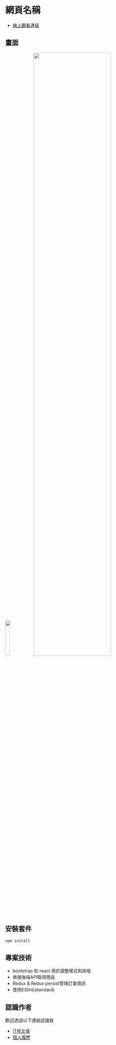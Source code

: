 # 網頁名稱

- [線上觀看連結](https://restaurant-react-rwd-andychen-web.vercel.app/)


## 畫面
<img src="https://github.com/andychen-web/restaurant-react-RWD/assets/79246459/7f314889-f137-463e-9e7b-73650e0a5b9e" width="17%">
<img src="https://github.com/andychen-web/restaurant-react-RWD/assets/79246459/9d971ff3-3e67-44a2-99e3-b42eca82cce3" width="70%">

## 安裝套件

```bash
npm install
```

## 專案技術
- bootstrap 和 react 用於調整樣式和排版
- 串接後端API取得商品
- Redux & Redux persist管理訂單資訊
- 使用ESlint(standard)

## 認識作者

歡迎透過以下連結認識我

- [IT邦文章](https://ithelp.ithome.com.tw/users/20151785/articles)
- [個人履歷](https://www.cakeresume.com/andy-792004)
